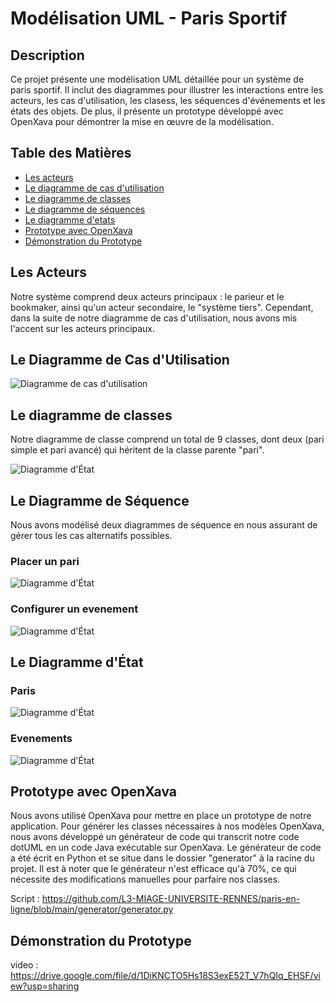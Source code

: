 # Modélisation UML - Paris Sportif

## Description
Ce projet présente une modélisation UML détaillée pour un système de paris sportif. Il inclut des diagrammes pour illustrer les interactions entre les acteurs, les cas d'utilisation, les clasess, les séquences d'événements et les états des objets. De plus, il présente un prototype développé avec OpenXava pour démontrer la mise en œuvre de la modélisation.

## Table des Matières
- [Les acteurs](#les-acteurs)
- [Le diagramme de cas d'utilisation](#le-diagramme-de-cas-dutilisation)
- [Le diagramme de classes](#le-diagramme-de-classes)
- [Le diagramme de séquences](#le-diagramme-de-séquence)
- [Le diagramme d'etats](#le-diagramme-détat)
- [Prototype avec OpenXava](#prototype-avec-openxava)
- [Démonstration du Prototype](#démonstration-du-prototype)

## Les Acteurs
Notre système comprend deux acteurs principaux : le parieur et le bookmaker, ainsi qu'un acteur secondaire, le "système tiers". Cependant, dans la suite de notre diagramme de cas d'utilisation, nous avons mis l'accent sur les acteurs principaux.

## Le Diagramme de Cas d'Utilisation

![Diagramme de cas d'utilisation](diagrams/usecase.png)

## Le diagramme de classes
Notre diagramme de classe comprend un total de 9 classes, dont deux (pari simple et pari avancé) qui héritent de la classe parente "pari".

![Diagramme d'État](diagrams/class.png)

## Le Diagramme de Séquence
Nous avons modélisé deux diagrammes de séquence en nous assurant de gérer tous les cas alternatifs possibles.

### Placer un pari
![Diagramme d'État](diagrams/sequence_pari.png)

### Configurer un evenement
![Diagramme d'État](diagrams/sequence_params.png)


## Le Diagramme d'État

### Paris
![Diagramme d'État](diagrams/state_pari.png)

### Evenements
![Diagramme d'État](diagrams/state_event.png)

## Prototype avec OpenXava
Nous avons utilisé OpenXava pour mettre en place un prototype de notre application. Pour générer les classes nécessaires à nos modèles OpenXava, nous avons développé un générateur de code qui transcrit notre code dotUML en un code Java exécutable sur OpenXava. Le générateur de code a été écrit en Python et se situe dans le dossier "generator" à la racine du projet. Il est à noter que le générateur n'est efficace qu'à 70%, ce qui nécessite des modifications manuelles pour parfaire nos classes.

Script : https://github.com/L3-MIAGE-UNIVERSITE-RENNES/paris-en-ligne/blob/main/generator/generator.py

## Démonstration du Prototype
video : https://drive.google.com/file/d/1DiKNCTO5Hs18S3exE52T_V7hQIq_EHSF/view?usp=sharing
